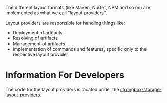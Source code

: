 The different layout formats (like Maven, NuGet, NPM and so on) are implemented as what we call "layout providers".

Layout providers are responsible for handling things like:
- Deployment of artifacts
- Resolving of artifacts
- Management of artifacts
- Implementation of commands and features, specific only to the respective layout provider

# Information For Developers

The code for the layout providers is located under the [strongbox-storage-layout-providers](https://github.com/strongbox/strongbox/tree/master/strongbox-storage/strongbox-storage-layout-providers/).
